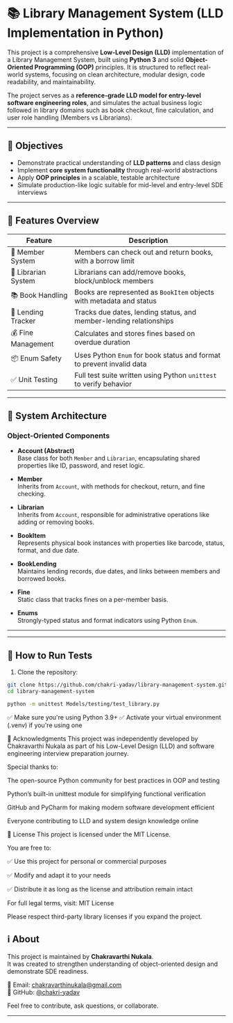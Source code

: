 # 📚 Library Management System (LLD Implementation in Python)

This project is a comprehensive **Low-Level Design (LLD)** implementation of a Library Management System, built using **Python 3** and solid **Object-Oriented Programming (OOP)** principles. It is structured to reflect real-world systems, focusing on clean architecture, modular design, code readability, and maintainability.

The project serves as a **reference-grade LLD model for entry-level software engineering roles**, and simulates the actual business logic followed in library domains such as book checkout, fine calculation, and user role handling (Members vs Librarians).

---

## 🧠 Objectives

- Demonstrate practical understanding of **LLD patterns** and class design
- Implement **core system functionality** through real-world abstractions
- Apply **OOP principles** in a scalable, testable architecture
- Simulate production-like logic suitable for mid-level and entry-level SDE interviews

---

## 🧱 Features Overview

| Feature | Description |
|--------|-------------|
| 👤 Member System | Members can check out and return books, with a borrow limit |
| 👮 Librarian System | Librarians can add/remove books, block/unblock members |
| 📚 Book Handling | Books are represented as `BookItem` objects with metadata and status |
| 📆 Lending Tracker | Tracks due dates, lending status, and member-lending relationships |
| 💰 Fine Management | Calculates and stores fines based on overdue duration |
| 📦 Enum Safety | Uses Python `Enum` for book status and format to prevent invalid data |
| ✅ Unit Testing | Full test suite written using Python `unittest` to verify behavior |

---

## 🧩 System Architecture

### Object-Oriented Components

- **Account (Abstract)**  
  Base class for both `Member` and `Librarian`, encapsulating shared properties like ID, password, and reset logic.

- **Member**  
  Inherits from `Account`, with methods for checkout, return, and fine checking.

- **Librarian**  
  Inherits from `Account`, responsible for administrative operations like adding or removing books.

- **BookItem**  
  Represents physical book instances with properties like barcode, status, format, and due date.

- **BookLending**  
  Maintains lending records, due dates, and links between members and borrowed books.

- **Fine**  
  Static class that tracks fines on a per-member basis.

- **Enums**  
  Strongly-typed status and format indicators using Python `Enum`.

---

---

## 🚀 How to Run Tests

1. Clone the repository:

```bash
git clone https://github.com/chakri-yadav/library-management-system.git
cd library-management-system

python -m unittest Models/testing/test_library.py

```

✅ Make sure you're using Python 3.9+
✅ Activate your virtual environment (.venv) if you're using one

📝 Acknowledgments
This project was independently developed by Chakravarthi Nukala as part of his Low-Level Design (LLD) and software engineering interview preparation journey.

Special thanks to:

The open-source Python community for best practices in OOP and testing

Python’s built-in unittest module for simplifying functional verification

GitHub and PyCharm for making modern software development efficient

Everyone contributing to LLD and system design knowledge online

📜 License
This project is licensed under the MIT License.

You are free to:

✅ Use this project for personal or commercial purposes

✅ Modify and adapt it to your needs

✅ Distribute it as long as the license and attribution remain intact

For full legal terms, visit: MIT License

Please respect third-party library licenses if you expand the project.

## ℹ️ About

This project is maintained by **Chakravarthi Nukala**.  
It was created to strengthen understanding of object-oriented design and demonstrate SDE readiness.

📧 Email: [chakravarthinukala@gmail.com](mailto:chakravarthinukala@gmail.com)  
🔗 GitHub: [@chakri-yadav](https://github.com/chakri-yadav)

Feel free to contribute, ask questions, or collaborate.

---



